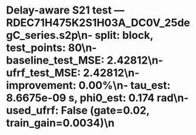 # Delay-aware S21 test — RDEC71H475K2S1H03A_DC0V_25degC_series.s2p\n- split: block, test_points: 80\n- baseline_test_MSE: 2.42812\n- ufrf_test_MSE: 2.42812\n- improvement: 0.00%\n- tau_est: 8.6675e-09 s, phi0_est: 0.174 rad\n- used_ufrf: False (gate=0.02, train_gain=0.0034)\n